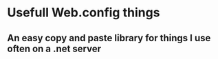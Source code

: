 # Usefull Web.config things

## An easy copy and paste library for things I use often on a .net server

